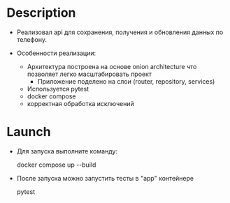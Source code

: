 # Description

* Реализовал api для сохранения, получения и обновления данных по телефону.

* Особенности реализации:
  * Архитектура построена на основе onion architecture что позволяет легко масштабировать проект
    * Приложение поделено на слои (router, repository, services)
  * Используется pytest
  * docker compose 
  * корректная обработка исключений



# Launch

* Для запуска выполните команду:
    
    docker compose up --build

* После запуска можно запустить тесты в "app" контейнере

    pytest

